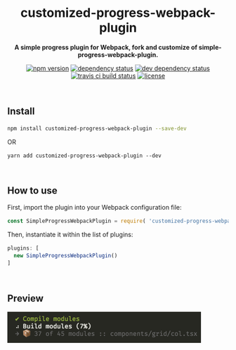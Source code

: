 <div align="center">

# customized-progress-webpack-plugin

**A simple progress plugin for Webpack, fork and customize of simple-progress-webpack-plugin.**

[![npm version](https://img.shields.io/npm/v/customized-progress-webpack-plugin.svg?maxAge=3600&style=flat)](https://www.npmjs.com/package/customized-progress-webpack-plugin)
[![dependency status](https://img.shields.io/david/thundernet8/customized-progress-webpack-plugin.svg?maxAge=3600&style=flat)](https://david-dm.org/thundernet8/customized-progress-webpack-plugin)
[![dev dependency status](https://img.shields.io/david/dev/thundernet8/customized-progress-webpack-plugin.svg?maxAge=3600&style=flat)](https://david-dm.org/thundernet8/customized-progress-webpack-plugin?type=dev)
[![travis ci build status](https://img.shields.io/travis/thundernet8/customized-progress-webpack-plugin/master.svg?maxAge=3600&style=flat)](https://travis-ci.org/thundernet8/customized-progress-webpack-plugin)
[![license](https://img.shields.io/npm/l/customized-progress-webpack-plugin.svg?maxAge=3600&style=flat)](https://github.com/thundernet8/customized-progress-webpack-plugin/LICENSE)

</div>

<br>

## Install

``` bash
npm install customized-progress-webpack-plugin --save-dev
```

OR

```
yarn add customized-progress-webpack-plugin --dev
```

<br>

## How to use

First, import the plugin into your Webpack configuration file:

``` javascript
const SimpleProgressWebpackPlugin = require( 'customized-progress-webpack-plugin' );
```

Then, instantiate it within the list of plugins:

``` javascript
plugins: [
  new SimpleProgressWebpackPlugin()
]
```

<br>

## Preview

![Compact Logger Preview GIF](/demo.png?raw=true)

